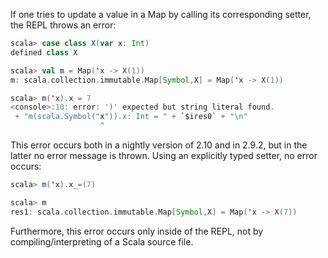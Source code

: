 If one tries to update a value in a Map by calling its corresponding setter, the REPL throws an error:

```scala
scala> case class X(var x: Int)
defined class X

scala> val m = Map('x -> X(1))
m: scala.collection.immutable.Map[Symbol,X] = Map('x -> X(1))

scala> m('x).x = 7
<console>:10: error: ')' expected but string literal found.
 + "m(scala.Symbol("x")).x: Int = " + `$ires0` + "\n" 
                    ^
```
This error occurs both in a nightly version of 2.10 and in 2.9.2, but in the latter no error message is thrown. Using an explicitly typed setter, no error occurs:

```scala
scala> m('x).x_=(7)

scala> m
res1: scala.collection.immutable.Map[Symbol,X] = Map('x -> X(7))
```
Furthermore, this error occurs only inside of the REPL, not by compiling/interpreting of a Scala source file.
